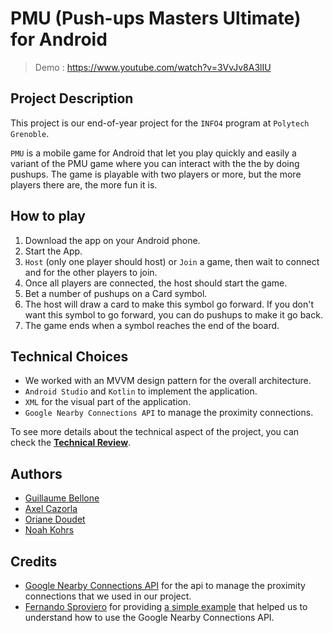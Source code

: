 # PMU (Push-ups Masters Ultimate) for Android
> Demo : https://www.youtube.com/watch?v=3VvJv8A3lIU
## Project Description

This project is our end-of-year project for the `INFO4` program at `Polytech Grenoble`.

`PMU` is a mobile game for Android that let you play quickly and easily a variant of the PMU game where you can interact with the the by doing pushups. The game is playable with two players or more, but the more players there are, the more fun it is. 

## How to play
1. Download the app on your Android phone.
2. Start the App.
3. `Host` (only one player should host) or `Join` a game, then wait to connect and for the other players to join.
4. Once all players are connected, the host should start the game.
5. Bet a number of pushups on a Card symbol.
6. The host will draw a card to make this symbol go forward. If you don't want this symbol to go forward, you can do pushups to make it go back.
7. The game ends when a symbol reaches the end of the board.

## Technical Choices
- We worked with an MVVM design pattern for the overall architecture.
- `Android Studio` and `Kotlin` to implement the application.
- `XML` for the visual part of the application.
- `Google Nearby Connections API` to manage the proximity connections.

To see more details about the technical aspect of the project, you can check the **[Technical Review](docs/TECHNICAL_REVIEW.md)**.

## Authors
- [Guillaume Bellone](https://github.com/ricoupat)
- [Axel Cazorla](https://github.com/Ethazio)
- [Oriane Doudet](https://github.com/oriane-9505)
- [Noah Kohrs](https://github.com/noahkohrs)

## Credits
- [Google Nearby Connections API](https://developers.google.com/nearby/connections/overview) for the api to manage the proximity connections that we used in our project.
- [Fernando Sproviero](https://github.com/fernandospr) for providing [a simple example](https://github.com/fernandospr/android-nearby-tictactoe/) that helped us to understand how to use the Google Nearby Connections API.
